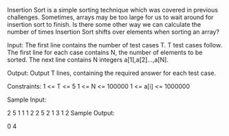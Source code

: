 Insertion Sort is a simple sorting technique which was covered in previous challenges. Sometimes, arrays may be too large for us to wait around for insertion sort to finish. Is there some other way we can calculate the number of times Insertion Sort shifts over elements when sorting an array?

Input:
The first line contains the number of test cases T. T test cases follow. The first line for each case contains N, the number of elements to be sorted. The next line contains N integers a[1],a[2]…,a[N].

Output:
Output T lines, containing the required answer for each test case.

Constraints:
1 <= T <= 5
1 <= N <= 100000
1 <= a[i] <= 1000000

Sample Input:

2
5
1 1 1 2 2
5
2 1 3 1 2
Sample Output:

0
4
